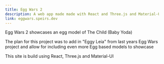 ```yaml
---
title: Egg Wars 2
description: A web app made made with React and Three.js and Material-UI to showcase an egg model of The Child (Baby Yoda)
link: eggwars.speirs.dev
---
```

Egg Wars 2 showcases an egg model of The Child (Baby Yoda)

The plan for this project was to add in "Eggy Leia" from last years Egg Wars project and allow for including even more Egg based models to showcase

This site is build using React, Three.js and Material-UI

